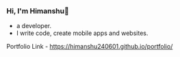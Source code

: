 ### Hi, I'm Himanshu👋

<!--
**himanshu240601/himanshu240601** is a ✨ _special_ ✨ repository because its `README.md` (this file) appears on your GitHub profile.
-->

- a developer.
- I write code, create mobile apps and websites.

Portfolio Link - https://himanshu240601.github.io/portfolio/
